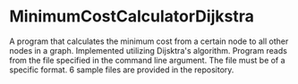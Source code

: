 # MinimumCostCalculatorDijkstra
A program that calculates the minimum cost from a certain node to all other nodes in a graph. Implemented utilizing Dijsktra's algorithm.
Program reads from the file specified in the command line argument. 
The file must be of a specific format.
6 sample files are provided in the repository.
